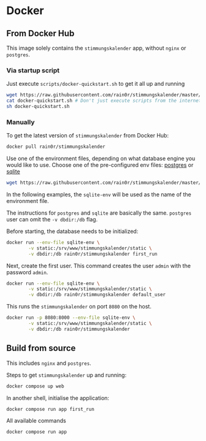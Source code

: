 # Docker

## From Docker Hub

This image solely contains the `stimmungskalender` app, without `nginx` or `postgres`. 

### Via startup script

Just execute `scripts/docker-quickstart.sh` to get it all up and running

```sh
wget https://raw.githubusercontent.com/rain0r/stimmungskalender/master/scripts/docker-quickstart.sh
cat docker-quickstart.sh # Don't just execute scripts from the internet without checking first
sh docker-quickstart.sh
```

### Manually

To get the latest version of `stimmungskalender` from Docker Hub:

```sh
docker pull rain0r/stimmungskalender
```

Use one of the environment files, depending on what database engine you would like to use. Choose one of the pre-configured env files: [postgres](https://raw.githubusercontent.com/rain0r/stimmungskalender/master/docker/app/django-env-pgsql) or [sqlite](https://raw.githubusercontent.com/rain0r/stimmungskalender/master/docker/app/django-env-sqlite)

```sh
wget https://raw.githubusercontent.com/rain0r/stimmungskalender/master/docker/app/django-env-sqlite -O sqlite-env
```

In the following examples, the `sqlite-env` will be used as the name of the environment file.

The instructions for `postgres` and `sqlite` are basically the same. `postgres` user can omit the `-v dbdir:/db` flag.

Before starting, the database needs to be initialized:

```sh
docker run --env-file sqlite-env \
        -v static:/srv/www/stimmungskalender/static \
        -v dbdir:/db rain0r/stimmungskalender first_run
```

Next, create the first user. This command creates the user `admin` with the password `admin`.

```sh
docker run --env-file sqlite-env \
        -v static:/srv/www/stimmungskalender/static \
        -v dbdir:/db rain0r/stimmungskalender default_user
```

This runs the `stimmungskalender` on port `8080` on the host.

```sh
docker run -p 8080:8000 --env-file sqlite-env \
        -v static:/srv/www/stimmungskalender/static \
        -v dbdir:/db rain0r/stimmungskalender
```

## Build from source

This includes `nginx` and `postgres`. 

Steps to get `stimmungskalender` up and running:

```sh
docker compose up web
```

In another shell, initialise the application:

```sh
docker compose run app first_run
```


All available commands

```sh
docker compose run app
```
